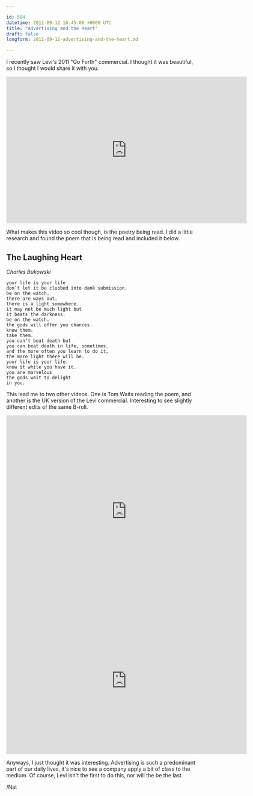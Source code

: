 ```yaml
---

id: 504
datetime: 2011-09-12 18:45:00 +0000 UTC
title: "Advertising and the Heart"
draft: false
longform: 2011-09-12-advertising-and-the-heart.md

---
```


I recently saw Levi's 2011 "Go Forth" commercial. I thought it was beautiful, so I thought I would share it with you.

<iframe width="640" height="390" src="http://www.youtube.com/embed/KT16DcHcjRA?hd=1" frameborder="0" allowfullscreen></iframe>

What makes this video so cool though, is the poetry being read. I did a little research and found the poem that is being read and included it below.

## The Laughing Heart
_Charles Bukowski_

    your life is your life
    don’t let it be clubbed into dank submission.
    be on the watch.
    there are ways out.
    there is a light somewhere.
    it may not be much light but
    it beats the darkness.
    be on the watch.
    the gods will offer you chances.
    know them.
    take them.
    you can’t beat death but
    you can beat death in life, sometimes.
    and the more often you learn to do it,
    the more light there will be.
    your life is your life.
    know it while you have it.
    you are marvelous
    the gods wait to delight
    in you.

This lead me to two other videos. One is Tom Waits reading the poem, and another is the UK version of the Levi commercial. Interesting to see slightly different edits of the same B-roll.

<iframe width="640" height="510" src="http://www.youtube.com/embed/va1t6a0zCkQ" frameborder="0" allowfullscreen></iframe>

<iframe width="640" height="390" src="http://www.youtube.com/embed/_Vb4nXMJn6c?hd=1" frameborder="0" allowfullscreen></iframe>

Anyways, I just thought it was interesting. Advertising is such a predominant part of our daily lives, it's nice to see a company apply a bit of class to the medium. Of course, Levi isn't the first to do this, nor will the be the last.

/Nat

